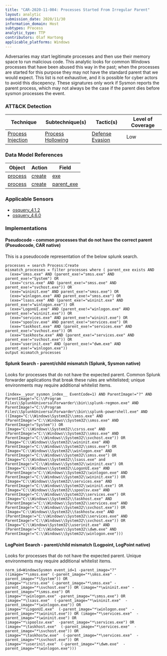 ```yaml
---
title: "CAR-2020-11-004: Processes Started From Irregular Parent"
layout: analytic
submission_date: 2020/11/30
information_domain: Host
subtypes: Process
analytic_type: TTP
contributors: Olaf Hartong
applicable_platforms: Windows
---
```


Adversaries may start legitimate processes and then use their memory space to run malicious code. This analytic looks for common Windows processes that have been abused this way in the past; when the processes are started for this purpose they may not have the standard parent that we would expect. This list is not exhaustive, and it is possible for cyber actors to avoid this discepency. These signatures only work if Sysmon reports the parent process, which may not always be the case if the parent dies before sysmon processes the event.


### ATT&CK Detection

|Technique|Subtechnique(s)|Tactic(s)|Level of Coverage|
|---|---|---|---|
|[Process Injection](https://attack.mitre.org/techniques/T1055/)|[Process Hollowing](https://attack.mitre.org/techniques/T1055/012/)|[Defense Evasion](https://attack.mitre.org/tactics/TA0005/)|Low|

### Data Model References

|Object|Action|Field|
|---|---|---|
|[process](/data_model/process) | [create](/data_model/process#create) | [exe](/data_model/process#exe) |
|[process](/data_model/process) | [create](/data_model/process#create) | [parent_exe](/data_model/process#parent_exe) |


### Applicable Sensors

- [osquery_4.1.2](/sensors/osquery_4.1.2)
- [osquery_4.6.0](/sensors/osquery_4.6.0)

### Implementations

#### Pseudocode - common processes that do not have the correct parent (Pseudocode, CAR native)


This is a pseudocode representation of the below splunk search.


```
processes = search Process:Create
mismatch_processes = filter processes where ( parent_exe exists AND
  (exe="smss.exe" AND (parent_exe!="smss.exe" AND parent_exe!="System") OR
  (exe="csrss.exe" AND (parent_exe!="smss.exe" AND parent_exe!="svchost.exe")) OR
  (exe="wininit.exe" AND parent_exe!="smss.exe") OR
  (exe="winlogon.exe" AND parent_exe!="smss.exe") OR
  (exe="lsass.exe" AND (parent_exe!="wininit.exe" AND parent_exe!="winlogon.exe")) OR
  (exe="LogonUI.exe" AND (parent_exe!="winlogon.exe" AND parent_exe!="wininit.exe")) OR
  (exe="services.exe" AND parent_exe!="wininit.exe") OR
  (exe="spoolsv.exe" AND parent_exe!="services.exe") OR
  (exe="taskhost.exe" AND (parent_exe!="services.exe" AND parent_exe!="svchost.exe")) OR
  (exe="taskhostw.exe" AND (parent_exe!="services.exe" AND parent_exe!="svchost.exe")) OR
  (exe="userinit.exe" AND (parent_exe!="dwm.exe" AND parent_exe!="winlogon.exe"))
output mismatch_processes
```


#### Splunk Search - parent/child mismatch (Splunk, Sysmon native)


Looks for processes that do not have the expected parent. Common Splunk forwarder applications that break these rules are whitelisted; unique environments may require additional whitelist items.


```
(index=__your_sysmon_index__ EventCode=1) AND ParentImage!="?" AND ParentImage!="C:\\Program Files\\SplunkUniversalForwarder\\bin\\splunk-regmon.exe" AND ParentImage!="C:\\Program Files\\SplunkUniversalForwarder\\bin\\splunk-powershell.exe" AND
((Image="C:\\Windows\System32\\smss.exe" AND (ParentImage!="C:\\Windows\\System32\\smss.exe" AND ParentImage!="System")) OR
(Image="C:\\Windows\\System32\\csrss.exe" AND (ParentImage!="C:\\Windows\\System32\\smss.exe" AND ParentImage!="C:\\Windows\\System32\\svchost.exe")) OR
(Image="C:\\Windows\\System32\\wininit.exe" AND ParentImage!="C:\\Windows\\System32\\smss.exe") OR
(Image="C:\\Windows\\System32\\winlogon.exe" AND ParentImage!="C:\\Windows\\System32\\smss.exe") OR
(Image="C:\\Windows\\System32\\lsass.exe" and ParentImage!="C:\\Windows\\System32\\wininit.exe") OR
(Image="C:\\Windows\\System32\\LogonUI.exe" AND (ParentImage!="C:\\Windows\\System32\\winlogon.exe" AND ParentImage!="C:\\Windows\\System32\\wininit.exe")) OR
(Image="C:\\Windows\\System32\\services.exe" AND ParentImage!="C:\\Windows\\System32\\wininit.exe") OR
(Image="C:\\Windows\\System32\\spoolsv.exe" AND ParentImage!="C:\\Windows\\System32\\services.exe") OR
(Image="C:\\Windows\\System32\\taskhost.exe" AND (ParentImage!="C:\\Windows\\System32\\services.exe" AND ParentImage!="C:\\Windows\\System32\\svchost.exe")) OR
(Image="C:\\Windows\\System32\\taskhostw.exe" AND (ParentImage!="C:\\Windows\\System32\\services.exe" AND ParentImage!="C:\\Windows\\System32\\svchost.exe")) OR
(Image="C:\\Windows\System32\\userinit.exe" AND (ParentImage!="C:\\Windows\\System32\\dwm.exe" AND ParentImage!="C:\\Windows\\System32\\winlogon.exe")))
```


#### LogPoint Search - parent/child mismatch (Logpoint, LogPoint native)


Looks for processes that do not have the expected parent. Unique environments may require additional whitelist items.


```
norm_id=WindowsSysmon event_id=1 -parent_image="?" ((image="*\smss.exe" (-parent_image="*\smss.exe" -parent_image="*\System")) OR 
(image="*\csrss.exe" (-parent_image="*\smss.exe" -parent_image="*\svchost.exe")) OR (image="*\wininit.exe" -parent_image="*\smss.exe") OR 
(image="*\winlogon.exe" -parent_image="*\smss.exe") OR (image="*\lsass.exe"  (-parent_image="*\wininit.exe"  -parent_image="*\winlogon.exe")) OR 
(image="*\LogonUI.exe"  (-parent_image="*\winlogon.exe"  -parent_image="*\wininit.exe")) OR (image="*\services.exe"  -parent_image="*\wininit.exe") OR 
(image="*\spoolsv.exe"  -parent_image="*\services.exe") OR (image="*\taskhost.exe"  (-parent_image="*\services.exe"  -parent_image="*\svchost.exe")) OR 
(image="*\taskhostw.exe"  (-parent_image="*\services.exe"  -parent_image="*\svchost.exe")) OR 
(image="*\userinit.exe"  (-parent_image="*\dwm.exe"  -parent_image="*\winlogon.exe")))
```




